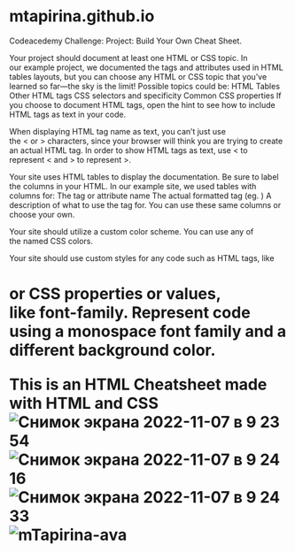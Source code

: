 # mtapirina.github.io
Codeacedemy Challenge: Project: Build Your Own Cheat Sheet.

Your project should document at least one HTML or CSS topic. In our example project, we documented the tags and attributes used in HTML tables layouts, but you can choose any HTML or CSS topic that you’ve learned so far—the sky is the limit!
Possible topics could be:
HTML Tables
Other HTML tags
CSS selectors and specificity
Common CSS properties
If you choose to document HTML tags, open the hint to see how to include HTML tags as text in your code.

When displaying HTML tag name as text, you can’t just use the < or > characters, since your browser will think you are trying to create an actual HTML tag. In order to show HTML tags as text, use &lt; to represent < and &gt; to represent >.

Your site uses HTML tables to display the documentation. Be sure to label the columns in your HTML.
In our example site, we used tables with columns for:
The tag or attribute name
The actual formatted tag (eg. <table>)
A description of what to use the tag for.
You can use these same columns or choose your own.

Your site should utilize a custom color scheme. You can use any of the named CSS colors.

Your site should use custom styles for any code such as HTML tags, like <h1> or CSS properties or values, like font-family. Represent code using a monospace font family and a different background color.


This is an HTML Cheatsheet made with HTML and CSS
![Снимок экрана 2022-11-07 в 9 23 54](https://user-images.githubusercontent.com/116927372/200290152-9af4e14a-faa0-4133-aa31-4c43dc662d7e.png)
![Снимок экрана 2022-11-07 в 9 24 16](https://user-images.githubusercontent.com/116927372/200290164-ded1daf3-f19e-4c16-8048-4d69f2512ce2.png)
![Снимок экрана 2022-11-07 в 9 24 33](https://user-images.githubusercontent.com/116927372/200290173-39003d4f-80d6-4b25-abe9-1466849e7d6a.png)
![mTapirina-ava](https://user-images.githubusercontent.com/116927372/200290253-2ed59c7e-7c92-4573-8454-1aa8b1a921df.png)
